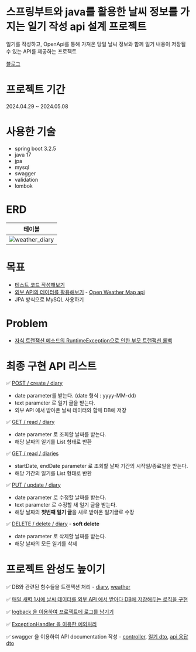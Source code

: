 # 스프링부트와 java를 활용한 날씨 정보를 가지는 일기 작성 api 설계 프로젝트

일기를 작성하고, OpenApi를 통해 가져온 당일 날씨 정보와 함께 일기 내용이 저장될 수 있는 API를 제공하는 프로젝트

[블로그](https://velog.io/@yjj7819/series/%EB%82%A0%EC%94%A8-%EC%A0%95%EB%B3%B4%EB%A5%BC-%EA%B0%80%EC%A7%80%EB%8A%94-%EC%9D%BC%EA%B8%B0-%EC%9E%91%EC%84%B1-api-%EC%84%A4%EA%B3%84-%ED%94%84%EB%A1%9C%EC%A0%9D%ED%8A%B8)

# 프로젝트 기간

2024.04.29 ~ 2024.05.08

# 사용한 기술

- spring boot 3.2.5
- java 17
- jpa
- mysql
- swagger
- validation
- lombok

# ERD

|                                                        테이블                                                         |
|:------------------------------------------------------------------------------------------------------------------:|
| ![weather_diary](https://github.com/JinhwanB/WeatherDiaryPj/assets/123534245/b6cfcbbc-b2da-432e-aadb-748729f94d48) |

# 목표

- [테스트 코드 작성해보기](https://github.com/JinhwanB/WeatherDiaryPj/tree/main/src/test/java/com/jh/weatherdiarypj)
- [외부 API의 데이터를 활용해보기](https://github.com/JinhwanB/WeatherDiaryPj/blob/fbe6e50b968143e50ebedaa967f420eabf0c5008/src/main/java/com/jh/weatherdiarypj/weather/service/WeatherService.java#L67) - [Open Weather Map api](https://openweathermap.org/)
- JPA 방식으로 MySQL 사용하기

# Problem

- [자식 트랜잭션 메소드의 RuntimeException으로 인한 부모 트랜잭션 롤백](https://github.com/JinhwanB/WeatherDiaryPj/issues/1#issue-2270308074)

# 최종 구현 API 리스트

✅ [POST / create / diary](https://github.com/JinhwanB/WeatherDiaryPj/blob/fbe6e50b968143e50ebedaa967f420eabf0c5008/src/main/java/com/jh/weatherdiarypj/diary/controller/DiaryController.java#L49)

- date parameter를 받는다. (date 형식 : yyyy-MM-dd)
- text parameter 로 일기 글을 받는다.
- 외부 API 에서 받아온 날씨 데이터와 함께 DB에 저장

✅ [GET / read / diary](https://github.com/JinhwanB/WeatherDiaryPj/blob/fbe6e50b968143e50ebedaa967f420eabf0c5008/src/main/java/com/jh/weatherdiarypj/diary/controller/DiaryController.java#L115)

- date parameter 로 조회할 날짜를 받는다.
- 해당 날짜의 일기를 List 형태로 반환

✅ [GET / read / diaries](https://github.com/JinhwanB/WeatherDiaryPj/blob/fbe6e50b968143e50ebedaa967f420eabf0c5008/src/main/java/com/jh/weatherdiarypj/diary/controller/DiaryController.java#L136)

- startDate, endDate parameter 로 조회할 날짜 기간의 시작일/종료일을 받는다.
- 해당 기간의 일기를 List 형태로 반환

✅ [PUT / update / diary](https://github.com/JinhwanB/WeatherDiaryPj/blob/fbe6e50b968143e50ebedaa967f420eabf0c5008/src/main/java/com/jh/weatherdiarypj/diary/controller/DiaryController.java#L73)

- date parameter 로 수정할 날짜를 받는다.
- text parameter 로 수정할 새 일기 글을 받는다.
- 해당 날짜의 **첫번째 일기 글**을 새로 받아온 일기글로 수장

✅ [DELETE / delete / diary](https://github.com/JinhwanB/WeatherDiaryPj/blob/fbe6e50b968143e50ebedaa967f420eabf0c5008/src/main/java/com/jh/weatherdiarypj/diary/controller/DiaryController.java#L94) -
**soft delete**

- date parameter 로 삭제할 날짜를 받는다.
- 해당 날짜의 모든 일기를 삭제

# 프로젝트 완성도 높이기

✅ DB와 관련된 함수들을 트랜잭션 처리 - [diary](https://github.com/JinhwanB/WeatherDiaryPj/blob/main/src/main/java/com/jh/weatherdiarypj/diary/service/DiaryService.java), [weather](https://github.com/JinhwanB/WeatherDiaryPj/blob/main/src/main/java/com/jh/weatherdiarypj/weather/service/WeatherService.java)

✅ [매일 새벽 1시에 날씨 데이터를 외부 API 에서 받아다 DB에 저장해두는 로직을 구현](https://github.com/JinhwanB/WeatherDiaryPj/blob/fbe6e50b968143e50ebedaa967f420eabf0c5008/src/main/java/com/jh/weatherdiarypj/weather/service/WeatherService.java#L37)

✅ [logback 을 이용하여 프로젝트에 로그를 남기기](https://github.com/JinhwanB/WeatherDiaryPj/blob/main/src/main/resources/logback-spring.xml)

✅ [ExceptionHandler 을 이용한 예외처리](https://github.com/JinhwanB/WeatherDiaryPj/blob/main/src/main/java/com/jh/weatherdiarypj/config/GlobalExceptionHandler.java)

✅ swagger 을 이용하여 API documentation 작성 - [controller](https://github.com/JinhwanB/WeatherDiaryPj/blob/main/src/main/java/com/jh/weatherdiarypj/diary/controller/DiaryController.java), [일기 dto](https://github.com/JinhwanB/WeatherDiaryPj/blob/main/src/main/java/com/jh/weatherdiarypj/diary/dto/DiaryResponseDto.java), [api 응답 dto](https://github.com/JinhwanB/WeatherDiaryPj/blob/main/src/main/java/com/jh/weatherdiarypj/config/GlobalApiResponse.java)

